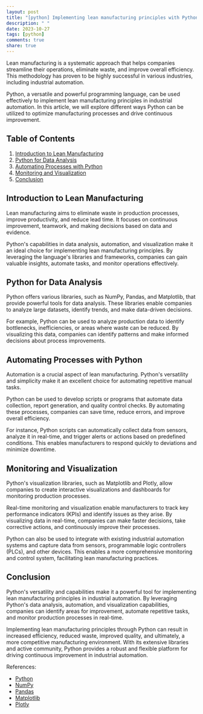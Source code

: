```yaml
---
layout: post
title: "[python] Implementing lean manufacturing principles with Python in industrial automation"
description: " "
date: 2023-10-27
tags: [python]
comments: true
share: true
---
```


Lean manufacturing is a systematic approach that helps companies streamline their operations, eliminate waste, and improve overall efficiency. This methodology has proven to be highly successful in various industries, including industrial automation.

Python, a versatile and powerful programming language, can be used effectively to implement lean manufacturing principles in industrial automation. In this article, we will explore different ways Python can be utilized to optimize manufacturing processes and drive continuous improvement.

## Table of Contents
1. [Introduction to Lean Manufacturing](#introduction-to-lean-manufacturing)
2. [Python for Data Analysis](#python-for-data-analysis)
3. [Automating Processes with Python](#automating-processes-with-python)
4. [Monitoring and Visualization](#monitoring-and-visualization)
5. [Conclusion](#conclusion)

## Introduction to Lean Manufacturing

Lean manufacturing aims to eliminate waste in production processes, improve productivity, and reduce lead time. It focuses on continuous improvement, teamwork, and making decisions based on data and evidence.

Python's capabilities in data analysis, automation, and visualization make it an ideal choice for implementing lean manufacturing principles. By leveraging the language's libraries and frameworks, companies can gain valuable insights, automate tasks, and monitor operations effectively.

## Python for Data Analysis

Python offers various libraries, such as NumPy, Pandas, and Matplotlib, that provide powerful tools for data analysis. These libraries enable companies to analyze large datasets, identify trends, and make data-driven decisions.

For example, Python can be used to analyze production data to identify bottlenecks, inefficiencies, or areas where waste can be reduced. By visualizing this data, companies can identify patterns and make informed decisions about process improvements.

## Automating Processes with Python

Automation is a crucial aspect of lean manufacturing. Python's versatility and simplicity make it an excellent choice for automating repetitive manual tasks.

Python can be used to develop scripts or programs that automate data collection, report generation, and quality control checks. By automating these processes, companies can save time, reduce errors, and improve overall efficiency.

For instance, Python scripts can automatically collect data from sensors, analyze it in real-time, and trigger alerts or actions based on predefined conditions. This enables manufacturers to respond quickly to deviations and minimize downtime.

## Monitoring and Visualization

Python's visualization libraries, such as Matplotlib and Plotly, allow companies to create interactive visualizations and dashboards for monitoring production processes.

Real-time monitoring and visualization enable manufacturers to track key performance indicators (KPIs) and identify issues as they arise. By visualizing data in real-time, companies can make faster decisions, take corrective actions, and continuously improve their processes.

Python can also be used to integrate with existing industrial automation systems and capture data from sensors, programmable logic controllers (PLCs), and other devices. This enables a more comprehensive monitoring and control system, facilitating lean manufacturing practices.

## Conclusion

Python's versatility and capabilities make it a powerful tool for implementing lean manufacturing principles in industrial automation. By leveraging Python's data analysis, automation, and visualization capabilities, companies can identify areas for improvement, automate repetitive tasks, and monitor production processes in real-time.

Implementing lean manufacturing principles through Python can result in increased efficiency, reduced waste, improved quality, and ultimately, a more competitive manufacturing environment. With its extensive libraries and active community, Python provides a robust and flexible platform for driving continuous improvement in industrial automation.

References:
- [Python](https://www.python.org/)
- [NumPy](https://numpy.org/)
- [Pandas](https://pandas.pydata.org/)
- [Matplotlib](https://matplotlib.org/)
- [Plotly](https://plotly.com/)